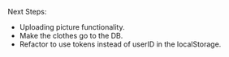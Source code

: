 Next Steps:

- Uploading picture functionality. 
- Make the clothes go to the DB.
- Refactor to use tokens instead of userID in the localStorage. 